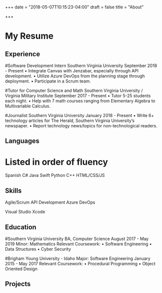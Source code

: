 +++
date = "2018-05-07T10:15:23-04:00"
draft = false
title = "About"

+++

# My Resume

## Experience
#Software Development Intern 
Southern Virginia University
September 2018 - Present
• Integrate Canvas with Jenzabar, especially through API development.
• Utilize Azure DevOps from the planning stage through deployment.
• Participate in a Scrum team.

#Tutor for Computer Science and Math 
Southern Virginia University / Virginia Military Institute
September 2017 - Present
• Tutor 5-25 students each night.
• Help with 7 math courses ranging from Elementary Algebra to Multivariable Calculus.

#Journalist 
Southern Virginia University
January 2018 - Present
• Write 6+ technology articles for The Herald, Southern Virginia University’s newspaper.
• Report technology news/topics for non-technological readers.

## Languages
# Listed in order of fluency
Spanish
C#
Java
Swift
Python
C++
HTML/CSS/JS

## Skills
Agile/Scrum
API Development
Azure DevOps

Visual Studio
Xcode

## Education
#Southern Virginia University
BA, Computer Science 
August 2017 - May 2019
Minor: Mathematics
Relevant Coursework:
• Software Engineering
• Data Structures
• Cyber Security

#Brigham Young University - Idaho
Major: Software Engineering 
January 2015 - May 2017
Relevant Coursework:
• Procedural Programming
• Object Oriented Design

## Projects